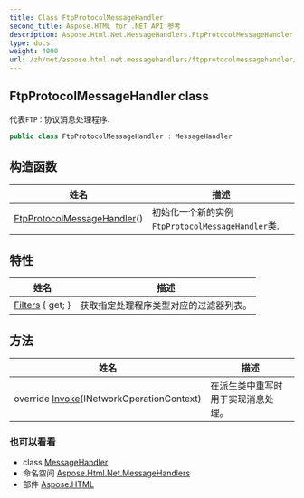 ```yaml
---
title: Class FtpProtocolMessageHandler
second_title: Aspose.HTML for .NET API 参考
description: Aspose.Html.Net.MessageHandlers.FtpProtocolMessageHandler 班级. 代表FTP协议消息处理程序.
type: docs
weight: 4000
url: /zh/net/aspose.html.net.messagehandlers/ftpprotocolmessagehandler/
---
```

## FtpProtocolMessageHandler class

代表`FTP：`协议消息处理程序.

```csharp
public class FtpProtocolMessageHandler : MessageHandler
```

## 构造函数

| 姓名 | 描述 |
| --- | --- |
| [FtpProtocolMessageHandler](ftpprotocolmessagehandler/)() | 初始化一个新的实例`FtpProtocolMessageHandler`类. |

## 特性

| 姓名 | 描述 |
| --- | --- |
| [Filters](../../aspose.html.net/messagehandler/filters/) { get; } | 获取指定处理程序类型对应的过滤器列表。 |

## 方法

| 姓名 | 描述 |
| --- | --- |
| override [Invoke](../../aspose.html.net.messagehandlers/ftpprotocolmessagehandler/invoke/)(INetworkOperationContext) | 在派生类中重写时用于实现消息处理。 |

### 也可以看看

* class [MessageHandler](../../aspose.html.net/messagehandler/)
* 命名空间 [Aspose.Html.Net.MessageHandlers](../../aspose.html.net.messagehandlers/)
* 部件 [Aspose.HTML](../../)


